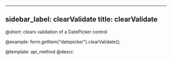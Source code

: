 
---
sidebar_label: clearValidate
title: clearValidate
---          

@short: clears validation of a DatePicker control





@example:
form.getItem("datepicker").clearValidate();


@template: api_method
@descr:


